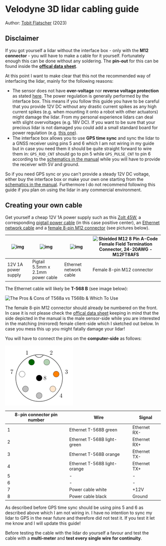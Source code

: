 # Velodyne 3D lidar cabling guide

Author: [Tobit Flatscher](https://github.com/2b-t) (2023)



## Disclaimer

If you got yourself a lidar without the interface box - only with the **M12 connector** - you will have to make a cable for it yourself. Fortunately enough this can be done without any soldering. The **pin-out** for this can be found inside the [**offical data sheet**](https://pdf.directindustry.com/pdf/velodynelidar/vlp-16-datasheets/182407-676097.html).

At this point I want to make clear that this not the recommended way of interfacing the lidar, mainly for the following reasons:

- The sensor does not have **over-voltage** nor **reverse voltage protection** as stated [here](https://velodynelidar.com/wp-content/uploads/2019/08/63-9259-REV-C-MANUALINTERFACE-BOXHDL-32EVLP-16VLP-32_Web-S.pdf#page=2). The power regulation is generally performed by the interface box. This means if you follow this guide you have to be careful that you provide 12V DC without any drastic current spikes as any high current spikes (e.g. when mounting it onto a robot with other actuators) might damage the lidar. From my personal experience lidars can deal with slight overvoltages (e.g. 18V DC). If you want to be sure that your precious lidar is not damaged you could add a small standard board for power regulation (e.g. [this one](https://www.amazon.com/Regulator-Adjustable-Converter-Electronic-Stabilizer/dp/B07PDGG84B/)).
- The interface box allows you to use **GPS time sync** and sync the lidar to a GNSS receiver using pins 5 and 6 which I am not wiring in my guide but  in case you need them it should be quite straight forward to wire them  in: `GPS_RXD_CNT` should go to pin 5 while `GPS_PULSE_CNT` to pin 6 according to the [schematics in the manual](https://velodynelidar.com/wp-content/uploads/2019/12/63-9243-Rev-E-VLP-16-User-Manual.pdf#page=112) while you will have to provide the receiver with 5V and  ground.

So  if you need GPS sync or you can't provide a steady 12V DC voltage, either buy the interface box or make your own one starting from the [schematics in the manual](https://velodynelidar.com/wp-content/uploads/2019/12/63-9243-Rev-E-VLP-16-User-Manual.pdf#page=112). Furthermore I do not recommend following this guide if you plan on using the lidar in any commercial environment. 

## Creating your own cable

Get yourself a cheap 12V 1A power supply such as this [Zolt 45W](https://www.amazon.co.uk/dp/B08NBWHKGG?psc=1&ref=ppx_yo2ov_dt_b_product_details), a corresponding [pigtail power cable](https://www.amazon.co.uk/dp/B08JKQ3PF9?psc=1&ref=ppx_yo2ov_dt_b_product_details) (in this case positive center), an [Ethernet network cable](https://www.amazon.co.uk/gp/product/B00DZJNO4M/ref=ox_sc_saved_image_1?smid=A3GL1BA201XJVN&psc=1) and a [female 8-pin M12 connector](https://www.aliexpress.com/item/32839854023.html) (see pictures below).

| ![img](https://m.media-amazon.com/images/W/IMAGERENDERING_521856-T1/images/I/51V3jPySIAS._AC_SL1000_.jpg) | ![img](https://m.media-amazon.com/images/W/IMAGERENDERING_521856-T1/images/I/51ebxDprQTL._AC_SL1100_.jpg) | ![img](https://m.media-amazon.com/images/W/IMAGERENDERING_521856-T1/images/I/61ZVtKwRxhL._SL1500_.jpg) | ![Shielded M12 8 Pin A-Code Female Field Termination Connector, 24-20AWG -  M12FT8AFS](https://www.l-com.com/Content/Images/Product/Medium/M12FT8AFS_250x250_View1.jpg) |
| ------------------------------------------------------------ | ------------------------------------------------------------ | ------------------------------------------------------------ | ------------------------------------------------------------ |
| 12V 1A power supply                                          | Pigtail 5.5mm x 2.1mm power cable                            | Ethernet network cable                                       | Female 8-pin M12 connector                                   |

The Ethernet cable will likely be **T-568 B** (see image below):

![The Pros & Cons of T568a vs T568b & Which To Use](https://cdn.shopify.com/s/files/1/0014/6404/1539/files/568a-vs-568b-chart_1024x1024.png?v=1567709877)

The female 8-pin M12 connector should already be numbered on the front. In case it is not please check the [offical data sheet](https://pdf.directindustry.com/pdf/velodynelidar/vlp-16-datasheets/182407-676097.html) keeping in mind that the side depicted in the manual is the male sensor-side while you are interested in the matching (mirrored) female client-side which I sketched out below. In case you mess this up you might fatally damage your lidar!

You will have to connect the pins on the **computer-side** as follows:

<img src="../media/m12_lidar_pinout.png" alt="Lidar-side pinout =" style="zoom:25%;" />

| 8-pin connector pin number | Wire                         | Signal       |
| -------------------------- | ---------------------------- | ------------ |
| 1                          | Ethernet T-568B green        | Ethernet RX- |
| 2                          | Ethernet T-568B light-green  | Ethernet RX+ |
| 3                          | Ethernet T-568B orange       | Ethernet TX- |
| 4                          | Ethernet T-568B light-orange | Ethernet TX+ |
| 5                          | -                            | -            |
| 6                          | -                            | -            |
| 7                          | Power cable white            | +12V         |
| 8                          | Power cable black            | Ground       |

As described before GPS time sync should be using pins 5 and 6 as described above which I am not wiring in. I have no intention to sync my lidar to GPS in the near future and therefore did not test it. If you test it let me know and I will update this guide!

Before testing the cable with the lidar do yourself a favour and test the cable with a **multi-meter** and **test every single wire for continuity**.
